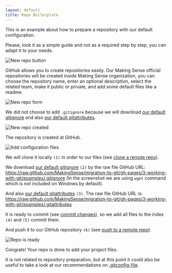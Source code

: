 ```yaml
---
layout: default
title: Repo Boilerplate
---
```


This is an example about how to prepare a repository with our default configuration.

Please, look it as a simple guide and not as a required step by step, you can adapt it to your needs.

![New repo button](repo-boilerplate-01-new-repo-button.png)

GitHub allows you to create repositories easily. Our Making Sense official repositories will be created inside Making Sense organization, you can choose the repository name, enter an optional description, select the related team, make it public or private, and add some default files like a readme.

![New repo form](repo-boilerplate-02-new-repo-form.png)

We did not choose to add `.gitignore` because we will download [our default gitignore] and also [our default gitattributes].

![New repo created](repo-boilerplate-03-new-repo-created.png)

The repository is created at GitHub.

![Add configuration files](repo-boilerplate-04-add-configuration-files.png)

We will clone it locally `(1)` in order to our files (see [clone a remote repo]).

We download [our default gitignore] `(2)` by the raw file GitHub URL: <https://raw.github.com/MakingSense/migration-to-git/gh-pages/3-working-with-git/examples/.gitignore> (In the screenshot we are using `wget` command which is not included on Windows by default).

And also [our default gitattributes] `(3)`. The raw file GitHub URL is: <https://raw.github.com/MakingSense/migration-to-git/gh-pages/3-working-with-git/examples/.gitattributes>

It is ready to commit (see [commit changes]), so we add all files to the index `(4)` and `(5)` commit them.

And push it to our GitHub repository `(6)` (see [push to a remote repo]).

![Repo is ready](repo-boilerplate-05-repo-is-ready.png)

Congrats! Your repo is done to add your project files.

It is not related to repository preparation, but at this point it could also be useful to take a look at our recommendations on [.gitconfig-file].



[clone a remote repo]: /migration-to-git/3-working-with-git/clone-remote-repo.html
[our default gitignore]: https://github.com/MakingSense/migration-to-git/tree/gh-pages/3-working-with-git/examples/.gitignore
[our default gitattributes]: https://github.com/MakingSense/migration-to-git/tree/gh-pages/3-working-with-git/examples/.gitattributes
[commit changes]: /migration-to-git/3-working-with-git/commit-changes.html
[push to a remote repo]: /migration-to-git/3-working-with-git/push-to-a-remote-repo.html
[.gitconfig-file]: /migration-to-git/3-working-with-git/gitconfig-file.html